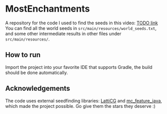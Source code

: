 # MostEnchantments
A repository for the code I used to find the seeds in this video: [TODO link]()
<br>
You can find all the world seeds in `src/main/resources/world_seeds.txt`, 
and some other intermediate results in other files under `src/main/resources/`.

## How to run
Import the project into your favorite IDE that supports Gradle, the build
should be done automatically.

## Acknowledgements
The code uses external seedfinding libraries: [LattiCG](https://github.com/mjtb49/LattiCG) and [mc_feature_java](https://github.com/SeedFinding/mc_feature_java),
<br> which made the project possible. Go give them the stars they deserve :)
